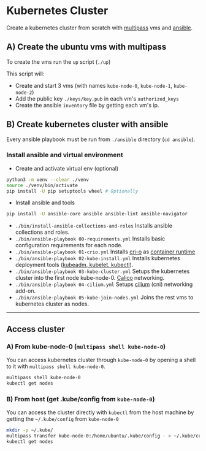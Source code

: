 # Kubernetes Cluster
Create a kubernetes cluster from scratch with [multipass](https://multipass.run/install) vms and [ansible](https://docs.ansible.com/ansible/latest/installation_guide/intro_installation.html).


## A) Create the ubuntu vms with multipass

To create the vms run the `up` script (`./up`)

This script will:
* Create and start 3 vms (with names `kube-node-0`, `kube-node-1`, `kube-node-2`)
* Add the public key `./keys/key.pub` in each vm's `authorized_keys`
* Create the ansible `inventory` file by getting each vm's ip.


## B) Create kubernetes cluster with ansible

Every ansible playbook must be run from `./ansible` directory (`cd ansible`).

### Install ansible and virtual environment
 - Create and activate virtual env (optional)
```bash
python3 -m venv --clear ./venv
source ./venv/bin/activate
pip install -U pip setuptools wheel # Optionally
```
- Install ansible and tools
```bash
pip install -U ansible-core ansible ansible-lint ansible-navigator
```


* `./bin/install-ansible-collections-and-roles` Installs ansible collections and roles.
* `./bin/ansible-playbook 00-requirements.yml` Installs basic configuration requirements for each node.
* `./bin/ansible-playbook 01-crio.yml` Installs [cri-o](https://cri-o.io/) as [container runtime](https://kubernetes.io/docs/setup/production-environment/container-runtimes/)
* `./bin/ansible-playbook 02-kube-install.yml` Installs kubernetes deployment tools ([kubeadm, kubelet, kubectl](https://kubernetes.io/docs/setup/production-environment/tools/kubeadm/install-kubeadm/#installing-kubeadm-kubelet-and-kubectl)).
* `./bin/ansible-playbook 03-kube-cluster.yml` Setups the kubernetes cluster into the first node kube-node-0. [Calico](https://projectcalico.docs.tigera.io/about/about-calico) networking.
* `./bin/ansible-playbook 04-cilium.yml` Setups [cilium](https://cilium.io/) (cni) networking add-on.
* `./bin/ansible-playbook 05-kube-join-nodes.yml` Joins the rest vms to kubernetes cluster as nodes.


_______________________

## Access cluster

### A) From kube-node-0 (`multipass shell kube-node-0`)
You can access kubernetes cluster through `kube-node-0` by opening a shell to it with `multipass shell kube-node-0`.
```bash
multipass shell kube-node-0
kubectl get nodes
```

### B) From host (get .kube/config from `kube-node-0`)
You can access the cluster directly with `kubectl` from the host machine by getting the `~/.kube/config` from `kube-node-0`
```bash
mkdir -p ~/.kube/
multipass transfer kube-node-0:/home/ubuntu/.kube/config - > ~/.kube/config
kubectl get nodes
```
